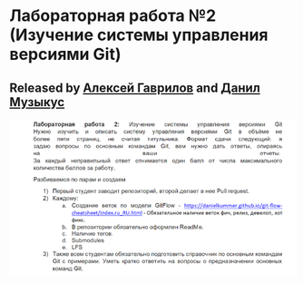 # Лабораторная работа №2 (Изучение системы управления версиями Git)
## Released by [Алексей Гаврилов](https://github.com/Solidbush) and [Данил Музыкус](https://github.com/dmuzikus)
<img src="https://github.com/Solidbush/ScreenShots/blob/master/image.png" alt="">


